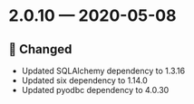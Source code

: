 # 2.0.10 — 2020-05-08

## 🔧 Changed

- Updated SQLAlchemy dependency to 1.3.16
- Updated six dependency to 1.14.0
- Updated pyodbc dependency to 4.0.30

